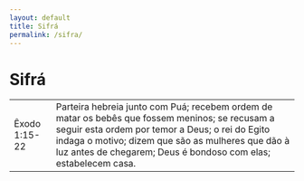```yaml
---
layout: default
title: Sifrá
permalink: /sifra/
---
```


# Sifrá

|    |     |
|:---|:---|
| Êxodo 1:15-22 | Parteira hebreia junto com Puá; recebem ordem de matar os bebês que fossem meninos; se recusam a seguir esta ordem por temor a Deus; o rei do Egito indaga o motivo; dizem que são as mulheres que dão à luz antes de chegarem; Deus é bondoso com elas; estabelecem casa.| 

